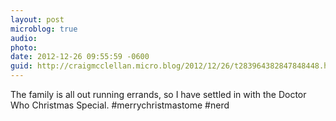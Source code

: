 ```yaml
---
layout: post
microblog: true
audio: 
photo: 
date: 2012-12-26 09:55:59 -0600
guid: http://craigmcclellan.micro.blog/2012/12/26/t283964382847848448.html
---
```

The family is all out running errands, so I have settled in with the Doctor Who Christmas Special. #merrychristmastome #nerd
